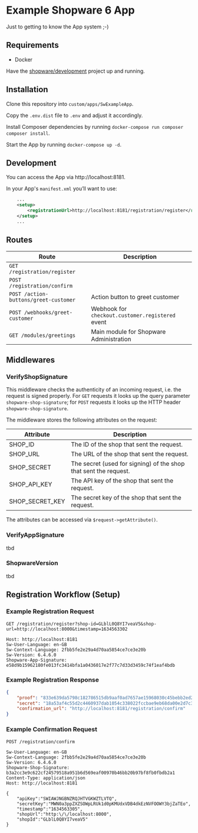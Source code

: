 # Example Shopware 6 App

Just to getting to know the App system ;-)

## Requirements
* Docker

Have the [shopware/development](https://gitlab.shopware.com/shopware/6/product/development) project up and running.

## Installation

Clone this repository into `custom/apps/SwExampleApp`.

Copy the `.env.dist` file to `.env` and adjust it accordingly.

Install Composer dependencies by running `docker-compose run composer composer install`.

Start the App by running `docker-compose up -d`.

## Development

You can access the App via http://localhost:8181.

In your App's `manifest.xml` you’ll want to use:
```xml
    ...
    <setup>
        <registrationUrl>http://localhost:8181/registration/register</registrationUrl>
    </setup>
    ...
```

## Routes

|Route|Description|
|---|---|
|`GET /registration/register`||
|`POST /registration/confirm`||
|`POST /action-buttons/greet-customer`|Action button to greet customer|
|`POST /webhooks/greet-customer`|Webhook for `checkout.customer.registered` event|
|`GET /modules/greetings`|Main module for Shopware Administration|

## Middlewares

### VerifyShopSignature
This middleware checks the authenticity of an incoming request, i.e. the request is signed properly.
For `GET` requests it looks up the query parameter `shopware-shop-signature`; for `POST` requests it looks up the HTTP header `shopware-shop-signature`.

The middleware stores the following attributes on the request:

| Attribute | Description |
| --- | --- |
| SHOP_ID | The ID of the shop that sent the request. |
| SHOP_URL | The URL of the shop that sent the request. |
| SHOP_SECRET | The secret (used for signing) of the shop that sent the request. |
| SHOP_API_KEY | The API key of the shop that sent the request. |
| SHOP_SECRET_KEY | The secret key of the shop that sent the request. |

The attributes can be accessed via `$request->getAttribute()`.

### VerifyAppSignature
tbd

### ShopwareVersion
tbd

## Registration Workflow (Setup)

### Example Registration Request
```http request
GET /registration/register?shop-id=GLblL0Q8YI7veaV5&shop-url=http://localhost:8000&timestamp=1634563302

Host: http://localhost:8181
Sw-User-Language: en-GB
Sw-Context-Language: 2fbb5fe2e29a4d70aa5854ce7ce3e20b
Sw-Version: 6.4.6.0
Shopware-App-Signature: e58d9b15962180fe013fc3414bfa1a0436017e2f77c7d33d3459c74f1eaf4bdb
```

### Example Registration Response
```json
{
    "proof": "833e639da5798c182786515db9aaf0ad7657ae15968030c45bebb2ed26e8309d",
    "secret": "18a53af4c55d2c4460937dab1054c338022fccbae9eb68da00e2d7c3e3c62b87",
    "confirmation_url": "http://localhost:8181/registration/confirm"
}
```

### Example Confirmation Request
```http request
POST /registration/confirm

Sw-User-Language: en-GB
Sw-Context-Language: 2fbb5fe2e29a4d70aa5854ce7ce3e20b
Sw-Version: 6.4.6.0
Shopware-Shop-Signature: b3a2cc3e9c622cf24579518a951b6d569eaf00970b46bb20b97bf8fb0fbdb2a1
Content-Type: application/json
Host: http://localhost:8181

{
    "apiKey":"SWIAWJNGBNZRQJHTVGKWZTLVTQ",
    "secretKey":"MWN0a3ppZXZSOWpLRUk1d0pKMUdxVDB4dkEzNVFOOWY3bjZaTEo",
    "timestamp":"1634563305",
    "shopUrl":"http:\/\/localhost:8000",
    "shopId":"GLblL0Q8YI7veaV5"
}
```

